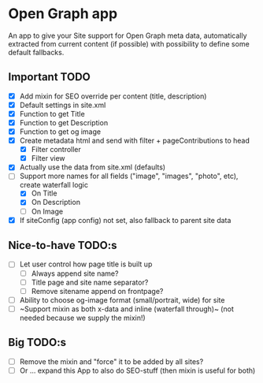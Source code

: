 # Open Graph app

An app to give your Site support for Open Graph meta data, automatically extracted from current content (if possible) with possibility to define some default fallbacks.

## Important TODO

- [x] Add mixin for SEO override per content (title, description)
- [x] Default settings in site.xml
- [x] Function to get Title
- [x] Function to get Description
- [x] Function to get og image
- [x] Create metadata html and send with filter + pageContributions to head
  - [x] Filter controller
  - [x] Filter view
- [x] Actually use the data from site.xml (defaults)
- [ ] Support more names for all fields ("image", "images", "photo", etc), create waterfall logic
  - [x] On Title
  - [x] On Description
  - [ ] On Image
- [x] If siteConfig (app config) not set, also fallback to parent site data

## Nice-to-have TODO:s

- [ ] Let user control how page title is built up
  - [ ] Always append site name?
  - [ ] Title page and site name separator?
  - [ ] Remove sitename append on frontpage?
- [ ] Ability to choose og-image format (small/portrait, wide) for site
- [ ] ~Support mixin as both x-data and inline (waterfall through)~ (not needed because we supply the mixin!)

## Big TODO:s

- [ ] Remove the mixin and "force" it to be added by all sites?
- [ ] Or ... expand this App to also do SEO-stuff (then mixin is useful for both)